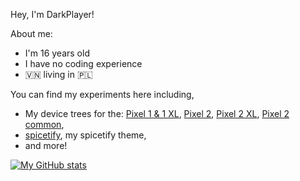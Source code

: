 Hey, I'm DarkPlayer!

About me:
- I'm 16 years old
- I have no coding experience
- 🇻🇳 living in 🇵🇱

You can find my experiments here including,
- My device trees for the: [Pixel 1 & 1 XL](https://github.com/DarkPlayerr/android_device_google_marlin), [Pixel 2](https://github.com/DarkPlayerr/device_google_walleye), [Pixel 2 XL](https://github.com/DarkPlayerr/device_google_taimen), [Pixel 2 common](https://github.com/DarkPlayerr/device_google_wahoo),
- [spicetify](https://github.com/DarkPlayerr/spicetify), my spicetify theme,
- and more!

[![My GitHub stats](https://github-readme-stats.vercel.app/api?username=DarkPlayerr&show_icons=true&title_color=ffffff&text_color=ffffff&icon_color=e9333c&bg_color=000000)](https://github.com/anuraghazra/github-readme-stats)
